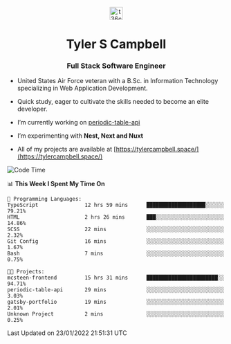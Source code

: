 <p align="center">
<a href="https://www.linkedin.com/in/t36campbell" target="blank"><img align="center" src="https://ik.imagekit.io/t36campbell/Portfolio/linkedin.png.original_m8bbGgPh6.png" alt="t36campbell" height="30" width="30" /></a>
</p>
<h1 align="center">Tyler S Campbell</h1>
<h3 align="center">Full Stack Software Engineer</h3>

* United States Air Force veteran with a B.Sc. in Information Technology specializing in Web Application Development. 

* Quick study, eager to cultivate the skills needed to become an elite developer.

* I’m currently working on [periodic-table-api](https://github.com/t36campbell/periodic-table-api)

* I’m experimenting with **Nest, Next and Nuxt**

* All of my projects are available at [https://tylercampbell.space/](https://tylercampbell.space/)

<!--START_SECTION:waka-->
![Code Time](http://img.shields.io/badge/Code%20Time-1%2C355%20hrs%209%20mins-blue)

📊 **This Week I Spent My Time On** 

```text
💬 Programming Languages: 
TypeScript               12 hrs 59 mins      ███████████████████░░░░░░   79.21% 
HTML                     2 hrs 26 mins       ███░░░░░░░░░░░░░░░░░░░░░░   14.86% 
SCSS                     22 mins             ░░░░░░░░░░░░░░░░░░░░░░░░░   2.32% 
Git Config               16 mins             ░░░░░░░░░░░░░░░░░░░░░░░░░   1.67% 
Bash                     7 mins              ░░░░░░░░░░░░░░░░░░░░░░░░░   0.75%

🐱‍💻 Projects: 
mcsteen-frontend         15 hrs 31 mins      ███████████████████████░░   94.71% 
periodic-table-api       29 mins             ░░░░░░░░░░░░░░░░░░░░░░░░░   3.03% 
gatsby-portfolio         19 mins             ░░░░░░░░░░░░░░░░░░░░░░░░░   2.01% 
Unknown Project          2 mins              ░░░░░░░░░░░░░░░░░░░░░░░░░   0.25%

```


 Last Updated on 23/01/2022 21:51:31 UTC
<!--END_SECTION:waka-->
